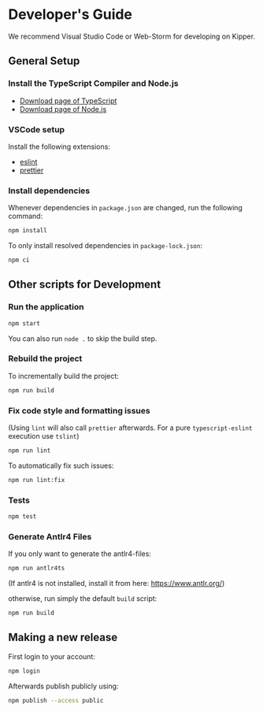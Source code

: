# Developer's Guide

We recommend Visual Studio Code or Web-Storm for developing on Kipper.

## General Setup

### Install the TypeScript Compiler and Node.js

- [Download page of TypeScript](https://www.typescriptlang.org/download)
- [Download page of Node.js](https://nodejs.org/en/download/)

### VSCode setup

Install the following extensions:

- [eslint](https://marketplace.visualstudio.com/items?itemName=dbaeumer.vscode-eslint)
- [prettier](https://marketplace.visualstudio.com/items?itemName=esbenp.prettier-vscode)

### Install dependencies

Whenever dependencies in `package.json` are changed, run the following command:

```sh
npm install
```

To only install resolved dependencies in `package-lock.json`:

```sh
npm ci
```

## Other scripts for Development

### Run the application

```sh
npm start
```

You can also run `node .` to skip the build step.

### Rebuild the project

To incrementally build the project:

```sh
npm run build
```

### Fix code style and formatting issues

(Using `lint` will also call `prettier` afterwards. For a pure `typescript-eslint` execution use `tslint`)

```sh
npm run lint
```

To automatically fix such issues:

```sh
npm run lint:fix
```

### Tests

```sh
npm test
```

### Generate Antlr4 Files

If you only want to generate the antlr4-files:

```bash
npm run antlr4ts
```

(If antlr4 is not installed, install it from here: https://www.antlr.org/)

otherwise, run simply the default `build` script:

```bash
npm run build
```

## Making a new release

First login to your account:

```bash
npm login
```

Afterwards publish publicly using:

```bash
npm publish --access public
```
